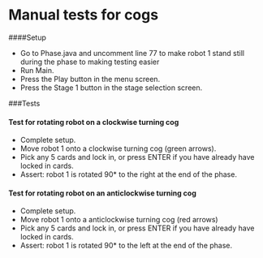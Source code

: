 # Manual tests for cogs
####Setup 
* Go to Phase.java and uncomment line 77 to make robot 1 stand still during the phase to making testing easier
* Run Main.
* Press the Play button in the menu screen.
* Press the Stage 1 button in the stage selection screen.


###Tests
#### Test for rotating robot on a clockwise turning cog
* Complete setup.
* Move robot 1 onto a clockwise turning cog (green arrows).
* Pick any 5 cards and lock in, or press ENTER if you have already have locked in cards. 
* Assert: robot 1 is rotated 90* to the right at the end of the phase.

#### Test for rotating robot on an anticlockwise turning cog
* Complete setup.
* Move robot 1 onto a anticlockwise turning cog (red arrows)
* Pick any 5 cards and lock in, or press ENTER if you have already have locked in cards. 
* Assert: robot 1 is rotated 90* to the left at the end of the phase. 

